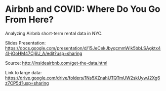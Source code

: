 # Airbnb and COVID: Where Do You Go From Here?

Analyzing Airbnb short-term rental data in NYC.

Slides Presentation: https://docs.google.com/presentation/d/15JeCekJbyqcmmWik5bbLSAgktx44l-jOoHM47Cj6U_A/edit?usp=sharing

Source: http://insideairbnb.com/get-the-data.html

Link to large data: https://drive.google.com/drive/folders/1Ns5XZnahUTQTmUW2skUywJ2Xg6z7CP5d?usp=sharing
